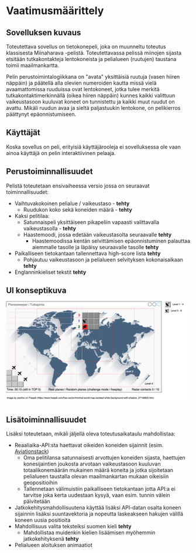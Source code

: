 # Vaatimusmäärittely

## Sovelluksen kuvaus

Toteutettava sovellus on tietokonepeli, joka on muunneltu toteutus klassisesta Miinaharava -pelistä. Toteutettavassa pelissä miinojen sijasta etsitään tutkakontakteja lentokoneista ja pelialueen (ruutujen) taustana toimii maailmankartta. 

Pelin perustoimintalogiikkana on "avata" yksittäisiä ruutuja (vasen hiiren näppäin) ja päätellä alla olevien numeroiden kautta missä vielä avaamattomissa ruuduissa ovat lentokoneet, jotka tulee merkitä tutkakontaktimerkinnällä (oikea hiiren näppäin) kunnes kaikki valittuun vaikeustasoon kuuluvat koneet on tunnistettu ja kaikki muut ruudut on avattu. Mikäli ruudun avaa ja sieltä paljastuukin lentokone, on pelikierros päättynyt epäonnistumiseen.

## Käyttäjät

Koska sovellus on peli, erityisiä käyttäjärooleja ei sovelluksessa ole vaan ainoa käyttäjä on pelin interaktiivinen pelaaja.

## Perustoiminnallisuudet

Pelistä toteutetaan ensivaiheessa versio jossa on seuraavat toiminnallisuudet:

- Vaihtuvakokoinen pelialue / vaikeustaso - **tehty**
  - Ruudukon koko sekä koneiden määrä - **tehty**
- Kaksi pelitilaa: 
  - Satunnaispeli yksittäiseen pikapeliin vapaasti valittavalla vaikeustasolla - **tehty**
  - Haastemoodi, jossa edetään vaikeustasolta seuraavalle **tehty**
    - Haastemoodissa kentän selvittämisen epäonnistuminen palauttaa aiemmalle tasolle ja läpäisy seuraavalle tasolle **tehty**
- Paikalliseen tietokantaan tallennettava high-score lista **tehty**
  - Pohjautuu vaikeustasoon ja pelialueen selvityksen kokonaisaikaan **tehty**
- Englanninkieliset tekstit **tehty**

## UI konseptikuva

![](./kuvat/ui-sketch.png)

## Lisätoiminnallisuudet

Lisäksi toteutetaan, mikäli jäljellä oleva toteutusaikataulu mahdollistaa:

- Reaaliaika-API:sta haettavat oikeiden koneiden sijainnit (esim. [Aviationstack](https://aviationstack.com/))
  - Oma pelitilansa satunnaisesti arvottujen koneiden sijasta, haettujen konesijaintien joukosta arvotaan vaikeustasoon kuuluvan totaalikonemäärän mukainen määrä koneita ja jotka sijoitetaan pelialueen taustalla olevan maailmankartan mukaan oikeisiin geopositioihin
  - Tallennetaan välimuistiin paikalliseen tietokantaan jotta API:a ei tarvitse joka kerta uudestaan kysyä, vaan esim. tunnin välein päivitetään
- Jatkokehitysmahdollisuutena käyttää lisäksi API-datan osalta koneen sijainnin lisäksi suuntavektoria ja nopeutta laskeakseen hakujen välillä koneen uusia positioita
- Mahdollisuus valita teksteiksi suomen kieli **tehty**
  - Mahdollistaa muidenkin kielien lisäämisen myöhemmin jatkokehityksenä **tehty**
- Pelialueen aloituksen animaatiot